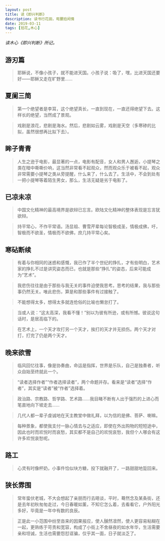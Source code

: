 ```yaml
---
layout: post
title: 读《即兴判断》
description: 读书行花田，弯腰拾闲情
date: 2019-03-11
tags: [拾花,木心]
---
```


*读木心《即兴判断》所记。*

<!--more-->

## 游刃篇

> 耶稣说，不像小孩子，就不能进天国。小孩子说：吸了，嘿，比进天国还要好——耶稣又走在旷野里......

## 夏阑三简

> 第一个绝望者是李耳，这个绝望真长，一直到现在，一直还得绝望下去。这样长的绝望，当然成了景观。

> 戏剧是浪花，悲剧是海水。然后，悲剧如云雾，戏剧是天空（多寒碜的比拟，虽然很想再比拟下去）。

## 眸子青青

> 人生之逊于电影，最显著的一点，电影有配音，女人和男人邂逅，小提琴之类在暗中嘶嘶价响，这当然非常看不起观众，然而观众乐于被看不起，观众非常需要小提琴之类从旁提醒，什么来了，什么去了。生活中，不会到处有一把小提琴等着陌生男女，那么，生活无疑是劣于电影了。

## 已凉未凉

> 中国文化精神的最高境界是欲辩已忘言。欧陆文化精神的整体表现是忘言犹欲辩。

> 持平常心，不作平常语。汤显祖、曹雪芹辈每论智极成圣，情极成佛，吁，智极而不欲圣，情极而不欲佛，庶几持平常心矣。

## 寒砧断续

> 有着与你相同的迷惑和感慨，我已作了半个世纪的挣扎，才有些明白，艺术家的挣扎不过是讲究姿态而已，也就是那些“挣扎”的姿态，后来可能成为“艺术”。

> 我悲伤往往是由于那些与我无关的事件迫使我思考。思考的结果，我与那些事仍然无关。唯此悲伤，算是和那些事件有过接触了。

> 不能想得太多，想得太多就连伧俗的比喻也懒怠打了。

> 当或人说：“这太高深，我看不懂！”别以为彼有所逊，或有所憾。彼说这句话时，是居高临下的。

> 在艺术上，一个天才攻打另一个天才，挨打的天才并无损伤。两个天才对打，打完了仍是两个天才。

## 晚来欲雪

> 临风回忆往事，像是协奏曲，命运是指挥，世界是乐队，自己是独奏者，听众自始至终就此一个。

> “读者选择作者”“作者选择读者”，两个命题并存。看来是“读者”选择“作者”，其实是“读者”被“作者”选择着。

> 政治路、宗教路、哲学路、艺术路......我目睹不断有人出于强烈的上进心而笔直地向下坡走去......

> 几代人都一辈子虔诚地在天主教堂中做礼拜，以为信的是佛、菩萨、喇嘛。

> 每种景象，都使我支付一脉心情去与之适应，即使在外出购物的短短途中，因此也时而欢悦时而哀愁，其实都不是自己的欢悦哀愁，我但个人哪会有这许多欢悦哀愁呢。

## 路工

> 心灵有时像杯奶，小事件恰似块方糖，投下就融开了，一路甜甜地踅回来。

## 狭长雰围

> 常年蛰伏老城，不大会想起了亲朋而行去晤谈，平时，蓦然念及某条街，还是去年初秋匆匆走过，今日春暖如薰，不知它怎么着，去看看它，户外阳光多好，毕竟是一年中有数的良辰。

> 正是此一小范围中纷至沓来的因果报应，使人醺然凛然，使人更容易粘糊在一起，更熟练于苛责和宽容，构成了小街上不舍昼夜的如水年华，生活需要亲和坦诚，生活也需要怨怼诓骗，仅乎其一面，日子就淡乏了。
